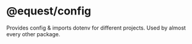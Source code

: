 # @equest/config

Provides config & imports dotenv for different projects. Used by almost every other package.
